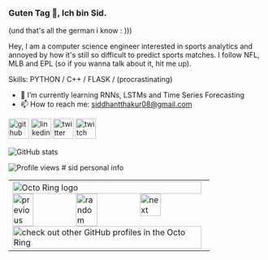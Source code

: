 ### Guten Tag 👋, Ich bin Sid.
(und that's all the german i know : )))  

Hey, I am a computer science engineer interested in sports analytics and annoyed by how it's still so difficult to predict sports matches. I follow NFL, MLB and EPL (so if you wanna talk about it, hit me up).

Skills: PYTHON / C++ / FLASK / (procrastinating)

- 🌱 I’m currently learning RNNs, LSTMs and Time Series Forecasting 
- 📫 How to reach me: siddhantthakur08@gmail.com 


[<img src='https://cdn.jsdelivr.net/npm/simple-icons@3.0.1/icons/github.svg' alt='github' height='40'>](https://github.com/sidthakur08)  [<img src='https://cdn.jsdelivr.net/npm/simple-icons@3.0.1/icons/linkedin.svg' alt='linkedin' height='40'>](https://www.linkedin.com/in/siddhant-thakur-08/)  [<img src='https://cdn.jsdelivr.net/npm/simple-icons@3.0.1/icons/twitter.svg' alt='twitter' height='40'>](https://twitter.com/sidtweetsnow)  [<img src='https://cdn.jsdelivr.net/npm/simple-icons@3.0.1/icons/twitch.svg' alt='twitch' height='40'>](notsolilpp)  

![GitHub stats](https://github-readme-stats.vercel.app/api?username=sidthakur08&show_icons=true)  

![Profile views](https://gpvc.arturio.dev/sidthakur08)  # sid
 personal info

<table><tbody><tr><td><a href="https://octo-ring.com/"><img src="https://octo-ring.com/static/img/widget/top.png" width="99%" alt="Octo Ring logo" align="top"></a><br><a href="https://octo-ring.com/p/sidthakur08/prev"><img src="https://octo-ring.com/static/img/widget/prev.png" width="33%" alt="previous" align="top" title="previous profile"></a><a href="https://octo-ring.com/p/sidthakur08/random"><img src="https://octo-ring.com/static/img/widget/random.png" width="33%" alt="random" align="top" title="random profile"></a><a href="https://octo-ring.com/p/sidthakur08/next"><img src="https://octo-ring.com/static/img/widget/next.png" width="33%" alt="next" align="top" title="next profile"></a><br><a href="https://octo-ring.com/"><img src="https://octo-ring.com/static/img/widget/bottom.png" width="99%" alt="check out other GitHub profiles in the Octo Ring" align="top"></a></td></tr></tbody></table>
